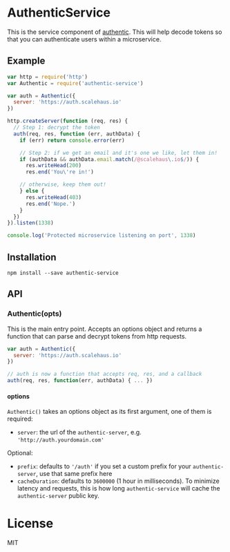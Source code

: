# AuthenticService #

This is the service component of [authentic](https://github.com/davidguttman/authentic). This will help decode tokens so that you can authenticate users within a microservice.

## Example ##

```js
var http = require('http')
var Authentic = require('authentic-service')

var auth = Authentic({
  server: 'https://auth.scalehaus.io'
})

http.createServer(function (req, res) {
  // Step 1: decrypt the token
  auth(req, res, function (err, authData) {
    if (err) return console.error(err)

    // Step 2: if we get an email and it's one we like, let them in!
    if (authData && authData.email.match(/@scalehaus\.io$/)) {
      res.writeHead(200)
      res.end('You\'re in!')

    // otherwise, keep them out!
    } else {
      res.writeHead(403)
      res.end('Nope.')
    }
  })
}).listen(1338)

console.log('Protected microservice listening on port', 1338)
```

## Installation ##

```
npm install --save authentic-service
```

## API ##

### Authentic(opts) ###

This is the main entry point. Accepts an options object and returns a function that can parse and decrypt tokens from http requests.

```js
var auth = Authentic({
  server: 'https://auth.scalehaus.io'
})

// auth is now a function that accepts req, res, and a callback
auth(req, res, function(err, authData) { ... })
```

#### options ####

`Authentic()` takes an options object as its first argument, one of them is required:

* `server`: the url of the `authentic-server`, e.g. `'http://auth.yourdomain.com'`

Optional:

* `prefix`: defaults to `'/auth'` if you set a custom prefix for your `authentic-server`, use that same prefix here
* `cacheDuration`: defaults to `3600000` (1 hour in milliseconds). To minimize latency and requests, this is how long `authentic-service` will cache the `authentic-server` public key. 

# License #

MIT
